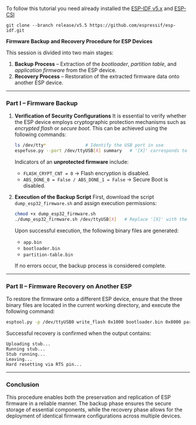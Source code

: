 
To follow this tutorial you need already installed the [ESP-IDF v5.x](https://github.com/espressif/esp-idf.git) and [ESP-CSI](https://github.com/espressif/esp-csi.git) 
```
git clone --branch release/v5.5 https://github.com/espressif/esp-idf.git
```

**Firmware Backup and Recovery Procedure for ESP Devices**

This session is divided into two main stages:

1. **Backup Process** – Extraction of the *bootloader*, *partition table*, and *application firmware* from the ESP device.
2. **Recovery Process** – Restoration of the extracted firmware data onto another ESP device.

---

### Part I – Firmware Backup

1. **Verification of Security Configurations**
   It is essential to verify whether the ESP device employs cryptographic protection mechanisms such as *encrypted flash* or *secure boot*. This can be achieved using the following commands:

   ```bash
   ls /dev/tty*               # Identify the USB port in use
   espefuse.py --port /dev/ttyUSB[X] summary   # '[X]' corresponds to the USB port number
   ```

   Indicators of an **unprotected firmware** include:

   * `FLASH_CRYPT_CNT = 0` → Flash encryption is disabled.
   * `ABS_DONE_0 = False / ABS_DONE_1 = False` → Secure Boot is disabled.

2. **Execution of the Backup Script**
   First, download the script `dump_esp32_firmware.sh` and assign execution permissions:

   ```bash
   chmod +x dump_esp32_firmware.sh
   ./dump_esp32_firmware.sh /dev/ttyUSB[X]   # Replace '[X]' with the appropriate port number
   ```

   Upon successful execution, the following binary files are generated:

   * `app.bin`
   * `bootloader.bin`
   * `partition-table.bin`

   If no errors occur, the backup process is considered complete.

---

### Part II – Firmware Recovery on Another ESP

To restore the firmware onto a different ESP device, ensure that the three binary files are located in the current working directory, and execute the following command:

```bash
esptool.py -p /dev/ttyUSB0 write_flash 0x1000 bootloader.bin 0x8000 partition-table.bin 0x10000 app.bin
```

Successful recovery is confirmed when the output contains:

```
Uploading stub...
Running stub...
Stub running...
Leaving...
Hard resetting via RTS pin...
```

---

### Conclusion

This procedure enables both the preservation and replication of ESP firmware in a reliable manner. The backup phase ensures the secure storage of essential components, while the recovery phase allows for the deployment of identical firmware configurations across multiple devices.


